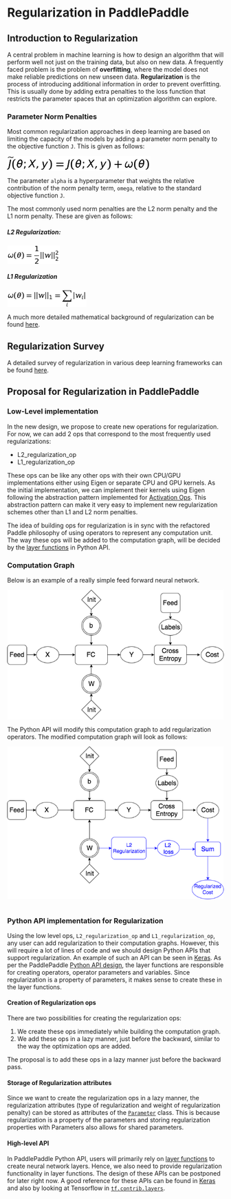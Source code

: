 # Regularization in PaddlePaddle

## Introduction to Regularization
A central problem in machine learning is how to design an algorithm that will perform well not just on the training data, but also on new data. A frequently faced problem is the problem of **overfitting**, where the model does not make reliable predictions on new unseen data. **Regularization** is the process of introducing additional information in order to prevent overfitting. This is usually done by adding extra penalties to the loss function that restricts the parameter spaces that an optimization algorithm can explore.

### Parameter Norm Penalties
Most common regularization approaches in deep learning are based on limiting the capacity of the models by adding a parameter norm penalty to the objective function `J`. This is given as follows:

<img src="https://raw.githubusercontent.com/PaddlePaddle/Paddle/develop/doc/fluid/images/loss_equation.png" align="center"/><br/>

The parameter `alpha` is a hyperparameter that weights the relative contribution of the norm penalty term, `omega`, relative to the standard objective function `J`.

The most commonly used norm penalties are the L2 norm penalty and the L1 norm penalty. These are given as follows:

##### L2 Regularization:
<img src="https://raw.githubusercontent.com/PaddlePaddle/Paddle/develop/doc/fluid/images/l2_regularization.png" align="center"/><br/>

##### L1 Regularization
<img src="https://raw.githubusercontent.com/PaddlePaddle/Paddle/develop/doc/fluid/images/l1_regularization.png" align="center"/><br/>

A much more detailed mathematical background of regularization can be found [here](http://www.deeplearningbook.org/contents/regularization.html).

## Regularization Survey

A detailed survey of regularization in various deep learning frameworks can be found [here](https://github.com/PaddlePaddle/Paddle/wiki/Regularization-Survey).

## Proposal for Regularization in PaddlePaddle

### Low-Level implementation

In the new design, we propose to create new operations for regularization. For now, we can add 2 ops that correspond to the most frequently used regularizations:
- L2_regularization_op
- L1_regularization_op

These ops can be like any other ops with their own CPU/GPU implementations either using Eigen or separate CPU and GPU kernels. As the initial implementation, we can implement their kernels using Eigen following the abstraction pattern implemented for [Activation Ops](https://github.com/PaddlePaddle/Paddle/blob/develop/paddle/operators/accuracy_op.h). This abstraction pattern can make it very easy to implement new regularization schemes other than L1 and L2 norm penalties.

The idea of building ops for regularization is in sync with the refactored Paddle philosophy of using operators to represent any computation unit. The way these ops will be added to the computation graph, will be decided by the [layer functions](https://github.com/PaddlePaddle/Paddle/blob/develop/doc/design/python_api.md#layer-function) in Python API.

### Computation Graph

Below is an example of a really simple feed forward neural network.

<img src="https://raw.githubusercontent.com/PaddlePaddle/Paddle/develop/doc/fluid/images/feed_forward.png" align="center"/><br/>

The Python API will modify this computation graph to add regularization operators. The modified computation graph will look as follows:

<img src="https://raw.githubusercontent.com/PaddlePaddle/Paddle/develop/doc/fluid/images/feed_forward_regularized.png" align="center"/><br/>
   
### Python API implementation for Regularization

Using the low level ops, `L2_regularization_op` and `L1_regularization_op`, any user can add regularization to their computation graphs. However, this will require a lot of lines of code and we should design Python APIs that support regularization. An example of such an API can be seen in [Keras](https://keras.io/regularizers/). As per the PaddlePaddle [Python API design](https://github.com/PaddlePaddle/Paddle/blob/develop/doc/design/python_api.md), the layer functions are responsible for creating operators, operator parameters and variables. Since regularization is a property of parameters, it makes sense to create these in the layer functions.

#### Creation of Regularization ops
There are two possibilities for creating the regularization ops:
1. We create these ops immediately while building the computation graph.
2. We add these ops in a lazy manner, just before the backward, similar to the way the optimization ops are added.

The proposal is to add these ops in a lazy manner just before the backward pass.

#### Storage of Regularization attributes

Since we want to create the regularization ops in a lazy manner, the regularization attributes (type of regularization and weight of regularization penalty) can be stored as attributes of the [`Parameter`](https://github.com/PaddlePaddle/Paddle/blob/develop/python/paddle/v2/framework/framework.py#L421) class. This is because regularization is a property of the parameters and storing regularization properties with Parameters also allows for shared parameters.

#### High-level API

In PaddlePaddle Python API, users will primarily rely on [layer functions](https://github.com/PaddlePaddle/Paddle/blob/develop/doc/design/python_api.md#layer-function) to create neural network layers. Hence, we also need to provide regularization functionality in layer functions. The design of these APIs can be postponed for later right now. A good reference for these APIs can be found in [Keras](https://keras.io/regularizers/) and also by looking at Tensorflow in [`tf.contrib.layers`](https://www.tensorflow.org/api_guides/python/contrib.layers).

